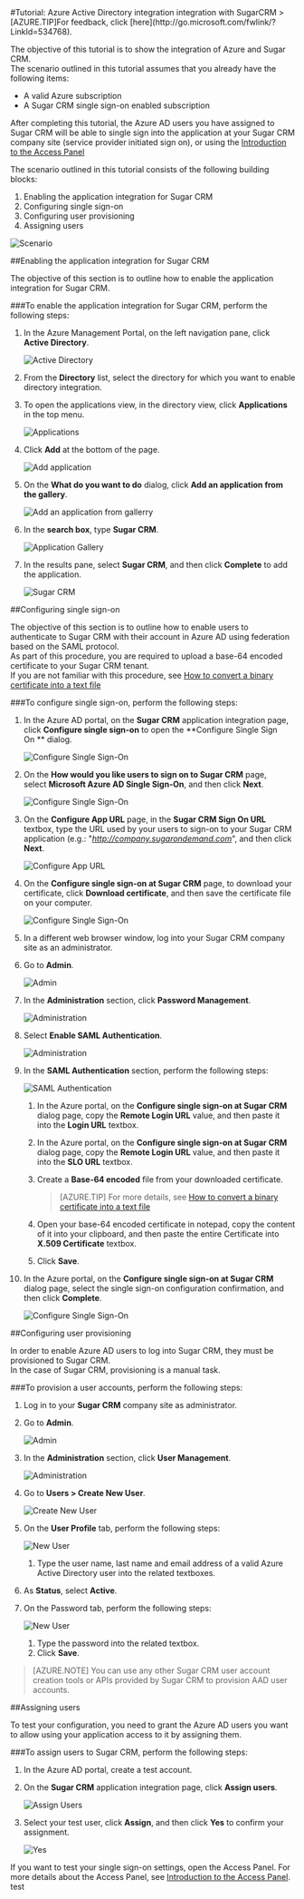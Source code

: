 <properties pageTitle="Tutorial: Azure Active Directory integration integration with SugarCRM | Microsoft Azure" description="Learn how to use SugarCRM with Azure Active Directory to enable single sign-on, automated provisioning, and more!." services="active-directory" authors="MarkusVi"  documentationCenter="na" manager="stevenpo"/>
<tags ms.service="active-directory" ms.devlang="na" ms.topic="article" ms.tgt_pltfrm="na" ms.workload="identity" ms.date="08/01/2015" ms.author="markvi" />
#Tutorial: Azure Active Directory integration integration with SugarCRM
>[AZURE.TIP]For feedback, click [here](http://go.microsoft.com/fwlink/?LinkId=534768).
  
The objective of this tutorial is to show the integration of Azure and Sugar CRM.  
The scenario outlined in this tutorial assumes that you already have the following items:

-   A valid Azure subscription
-   A Sugar CRM single sign-on enabled subscription
  
After completing this tutorial, the Azure AD users you have assigned to Sugar CRM will be able to single sign into the application at your Sugar CRM company site (service provider initiated sign on), or using the [Introduction to the Access Panel](https://msdn.microsoft.com/library/dn308586)
  
The scenario outlined in this tutorial consists of the following building blocks:

1.  Enabling the application integration for Sugar CRM
2.  Configuring single sign-on
3.  Configuring user provisioning
4.  Assigning users

![Scenario](./media/active-directory-saas-sugarcrm-tutorial/IC795881.png "Scenario")

##Enabling the application integration for Sugar CRM
  
The objective of this section is to outline how to enable the application integration for Sugar CRM.

###To enable the application integration for Sugar CRM, perform the following steps:

1.  In the Azure Management Portal, on the left navigation pane, click **Active Directory**.

    ![Active Directory](./media/active-directory-saas-sugarcrm-tutorial/IC700993.png "Active Directory")

2.  From the **Directory** list, select the directory for which you want to enable directory integration.

3.  To open the applications view, in the directory view, click **Applications** in the top menu.

    ![Applications](./media/active-directory-saas-sugarcrm-tutorial/IC700994.png "Applications")

4.  Click **Add** at the bottom of the page.

    ![Add application](./media/active-directory-saas-sugarcrm-tutorial/IC749321.png "Add application")

5.  On the **What do you want to do** dialog, click **Add an application from the gallery**.

    ![Add an application from gallerry](./media/active-directory-saas-sugarcrm-tutorial/IC749322.png "Add an application from gallerry")

6.  In the **search box**, type **Sugar CRM**.

    ![Application Gallery](./media/active-directory-saas-sugarcrm-tutorial/IC795882.png "Application Gallery")

7.  In the results pane, select **Sugar CRM**, and then click **Complete** to add the application.

    ![Sugar CRM](./media/active-directory-saas-sugarcrm-tutorial/IC795883.png "Sugar CRM")

##Configuring single sign-on
  
The objective of this section is to outline how to enable users to authenticate to Sugar CRM with their account in Azure AD using federation based on the SAML protocol.  
As part of this procedure, you are required to upload a base-64 encoded certificate to your Sugar CRM tenant.  
If you are not familiar with this procedure, see [How to convert a binary certificate into a text file](http://youtu.be/PlgrzUZ-Y1o)

###To configure single sign-on, perform the following steps:

1.  In the Azure AD portal, on the **Sugar CRM** application integration page, click **Configure single sign-on** to open the **Configure Single Sign On ** dialog.

    ![Configure Single Sign-On](./media/active-directory-saas-sugarcrm-tutorial/IC795884.png "Configure Single Sign-On")

2.  On the **How would you like users to sign on to Sugar CRM** page, select **Microsoft Azure AD Single Sign-On**, and then click **Next**.

    ![Configure Single Sign-On](./media/active-directory-saas-sugarcrm-tutorial/IC795885.png "Configure Single Sign-On")

3.  On the **Configure App URL** page, in the **Sugar CRM Sign On URL** textbox, type the URL used by your users to sign-on to your Sugar CRM application (e.g.: "*http://company.sugarondemand.com*", and then click **Next**.

    ![Configure App URL](./media/active-directory-saas-sugarcrm-tutorial/IC795886.png "Configure App URL")

4.  On the **Configure single sign-on at Sugar CRM** page, to download your certificate, click **Download certificate**, and then save the certificate file on your computer.

    ![Configure Single Sign-On](./media/active-directory-saas-sugarcrm-tutorial/IC796918.png "Configure Single Sign-On")

5.  In a different web browser window, log into your Sugar CRM company site as an administrator.

6.  Go to **Admin**.

    ![Admin](./media/active-directory-saas-sugarcrm-tutorial/IC795888.png "Admin")

7.  In the **Administration** section, click **Password Management**.

    ![Administration](./media/active-directory-saas-sugarcrm-tutorial/IC795889.png "Administration")

8.  Select **Enable SAML Authentication**.

    ![Administration](./media/active-directory-saas-sugarcrm-tutorial/IC795890.png "Administration")

9.  In the **SAML Authentication** section, perform the following steps:

    ![SAML Authentication](./media/active-directory-saas-sugarcrm-tutorial/IC795891.png "SAML Authentication")

    1.  In the Azure portal, on the **Configure single sign-on at Sugar CRM** dialog page, copy the **Remote Login URL** value, and then paste it into the **Login URL** textbox.
    2.  In the Azure portal, on the **Configure single sign-on at Sugar CRM** dialog page, copy the **Remote Login URL** value, and then paste it into the **SLO URL** textbox.
    3.  Create a **Base-64 encoded** file from your downloaded certificate.

        >[AZURE.TIP] For more details, see [How to convert a binary certificate into a text file](http://youtu.be/PlgrzUZ-Y1o)

    4.  Open your base-64 encoded certificate in notepad, copy the content of it into your clipboard, and then paste the entire Certificate into **X.509 Certificate** textbox.
    5.  Click **Save**.

10. In the Azure portal, on the **Configure single sign-on at Sugar CRM** dialog page, select the single sign-on configuration confirmation, and then click **Complete**.

    ![Configure Single Sign-On](./media/active-directory-saas-sugarcrm-tutorial/IC796919.png "Configure Single Sign-On")

##Configuring user provisioning
  
In order to enable Azure AD users to log into Sugar CRM, they must be provisioned to Sugar CRM.  
In the case of Sugar CRM, provisioning is a manual task.

###To provision a user accounts, perform the following steps:

1.  Log in to your **Sugar CRM** company site as administrator.

2.  Go to **Admin**.

    ![Admin](./media/active-directory-saas-sugarcrm-tutorial/IC795888.png "Admin")

3.  In the **Administration** section, click **User Management**.

    ![Administration](./media/active-directory-saas-sugarcrm-tutorial/IC795893.png "Administration")

4.  Go to **Users \> Create New User**.

    ![Create New User](./media/active-directory-saas-sugarcrm-tutorial/IC795894.png "Create New User")

5.  On the **User Profile** tab, perform the following steps:

    ![New User](./media/active-directory-saas-sugarcrm-tutorial/IC795895.png "New User")

    1.  Type the user name, last name and email address of a valid Azure Active Directory user into the related textboxes.

6.  As **Status**, select **Active**.

7.  On the Password tab, perform the following steps:

    ![New User](./media/active-directory-saas-sugarcrm-tutorial/IC795896.png "New User")

    1.  Type the password into the related textbox.
    2.  Click **Save**.

>[AZURE.NOTE] You can use any other Sugar CRM user account creation tools or APIs provided by Sugar CRM to provision AAD user accounts.

##Assigning users
  
To test your configuration, you need to grant the Azure AD users you want to allow using your application access to it by assigning them.

###To assign users to Sugar CRM, perform the following steps:

1.  In the Azure AD portal, create a test account.

2.  On the **Sugar CRM** application integration page, click **Assign users**.

    ![Assign Users](./media/active-directory-saas-sugarcrm-tutorial/IC795897.png "Assign Users")

3.  Select your test user, click **Assign**, and then click **Yes** to confirm your assignment.

    ![Yes](./media/active-directory-saas-sugarcrm-tutorial/IC767830.png "Yes")
  
If you want to test your single sign-on settings, open the Access Panel. For more details about the Access Panel, see [Introduction to the Access Panel](https://msdn.microsoft.com/library/dn308586).
test
